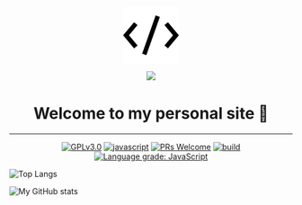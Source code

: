 <p align="center">
	<img src="public\assets\icons\favicon.ico" align="center" alt="icon" />
</p>
<p align="center">
	<img src="https://github-readme-stats.vercel.app/api/pin/?username=mark-gutenberger&repo=mark-gutenberger" />
<h1 align="center">Welcome to my personal site 👋</h1>
	<hr>
<!-- [START BADGES] -->
<!-- Please keep comment here to allow auto update -->
<p align="center">
  <a href="https://github.com/Mark-Gutenberger/Mark-Gutenberger/blob/master/LICENSE"><img src="https://img.shields.io/github/license/Mark-Gutenberger/Mark-Gutenberger?style=flat-square" alt="GPLv3.0" /></a>
  <a href="https://www.javascript.com"><img src="https://img.shields.io/badge/language-Javascript-yellow.svg?style=flat-square" alt="javascript" /></a>
  <a href="https://github.com/Mark-Gutenberger/Mark-Gutenberger/pulls"><img src="https://img.shields.io/badge/PRs-Welcome-brightgreen.svg?style=flat-square" alt="PRs Welcome" /></a>
  <a href="https://github.com/Mark-Gutenberger/Mark-Gutenberger/actions/workflows/release.yml"><img src="https://img.shields.io/github/workflow/status/Mark-Gutenberger/Mark-Gutenberger/Release/master?logo=github&style=flat-square" alt="build" /></a>
  <a href="https://lgtm.com/projects/g/Mark-Gutenberger/Mark-Gutenberger/context:javascript"><img src="https://img.shields.io/lgtm/grade/javascript/g/Mark-Gutenberger/Mark-Gutenberger.svg?logo=lgtm&style=flat-square" alt="Language grade: JavaScript" /></a>
</p>
<!-- [END BADGES] -->

![Top Langs](https://github-readme-stats.vercel.app/api/top-langs/?username=mark-gutenberger&theme=github_dark&langs_count=99)

![My GitHub stats](https://github-readme-stats.vercel.app/api?username=mark-gutenberger&theme=github_dark&show_icons=true)
